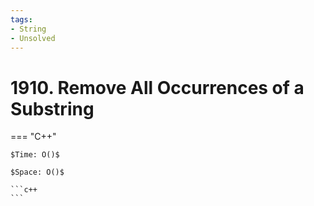 ```yaml
---
tags:
- String
- Unsolved
---
```



# 1910. Remove All Occurrences of a Substring

=== "C++"

    $Time: O()$

    $Space: O()$

    ```c++
    ```